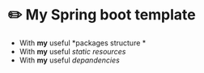 # ✏️ My Spring boot template

* With **my** useful *packages structure *
* With **my** useful *static resources*
* With **my** useful *depandencies*
